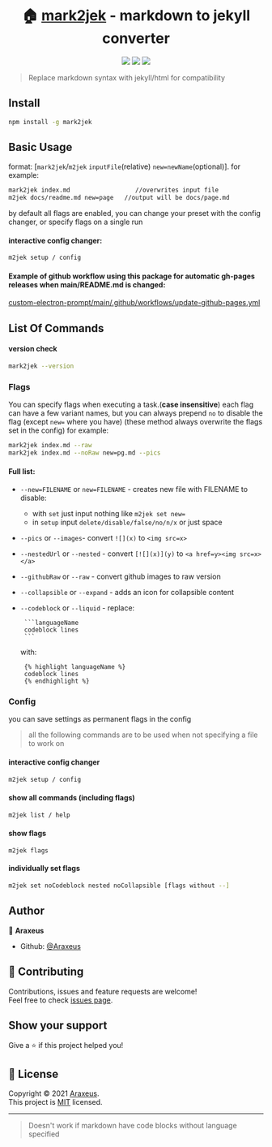 <h1 align="center">🏠 <a href="https://github.com/Araxeus/mark2jek">mark2jek<a> - markdown to jekyll converter</h1>

<p align="center">
<a href ="https://www.npmjs.com/package/mark2jek.svg"><img src="https://img.shields.io/npm/v/mark2jek"></a> 
<a href ="https://github.com/Araxeus/mark2jek/blob/main/LICENSE"><img src="https://img.shields.io/badge/License-MIT-yellow.svg"></a> 
<a href ="https://github.com/Araxeus/mark2jek"><img src="https://img.shields.io/badge/Maintained%3F-yes-green.svg"></a>
</p>

> Replace markdown syntax with jekyll/html for compatibility

## Install

```sh
npm install -g mark2jek
```

## Basic Usage

format: [`mark2jek`/`m2jek` `inputFile`(relative) `new=newName`(optional)]. for example:

```sh
mark2jek index.md                  //overwrites input file
m2jek docs/readme.md new=page   //output will be docs/page.md
```
by default all flags are enabled, you can change your preset with the config changer, or specify flags on a single run

#### interactive config changer:
```sh
m2jek setup / config
```
  
#### Example of github workflow using this package for automatic gh-pages releases when main/README.md is changed:
  
  [custom-electron-prompt/main/.github/workflows/update-github-pages.yml](https://github.com/Araxeus/custom-electron-prompt/blob/main/.github/workflows/update-github-pages.yml)

## List Of Commands

#### version check
```sh
mark2jek --version
```

### Flags
You can specify flags when executing a task.(**case insensitive**)
each flag can have a few variant names, but you can always prepend `no` to disable the flag (except `new=` where you have)
(these method always overwrite the flags set in the config)
for example:
```sh
mark2jek index.md --raw
mark2jek index.md --noRaw new=pg.md --pics
```

#### Full list:

* `--new=FILENAME` or `new=FILENAME` - creates new file with FILENAME
  to disable:
   * with `set` just input nothing like `m2jek set new=`
   * in `setup` input `delete/disable/false/no/n/x` or just space

* `--pics` or `--images`- convert `![](x)` to `<img src=x>`

* `--nestedUrl` or `--nested` - convert `[![](x)](y)` to `<a href=y><img src=x></a>`

* `--githubRaw` or `--raw` - convert github images to raw version

* `--collapsible` or `--expand` - adds an icon for collapsible content

*  `--codeblock` or `--liquid` - replace:
    ```
     ```languageName
     codeblock lines
     ```‎
   ```
   with:
   ```liquid
    {% highlight languageName %}
    codeblock lines
    {% endhighlight %}
   ```

### Config
you can save settings as permanent flags in the config
> all the following commands are to be used when not specifying a file to work on

#### interactive config changer
```sh
m2jek setup / config
```

#### show all commands (including flags)
```sh
m2jek list / help
```

#### show flags
```
m2jek flags
```

#### individually set flags
```sh
m2jek set noCodeblock nested noCollapsible [flags without --]
```

## Author

👤 **Araxeus**

* Github: [@Araxeus](https://github.com/Araxeus)

## 🤝 Contributing

Contributions, issues and feature requests are welcome!<br />Feel free to check [issues page](https://github.com/Araxeus/mark2jek/issues). 

## Show your support

Give a ⭐️ if this project helped you!

## 📝 License

Copyright © 2021 [Araxeus](https://github.com/Araxeus).<br />
This project is [MIT](https://github.com/Araxeus/mark2jek/blob/main/LICENSE) licensed.

***
> Doesn't work if markdown have code blocks without language specified
